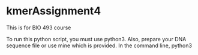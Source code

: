 # kmerAssignment4
This is for BIO 493 course


To run this python script, you must use python3.
Also, prepare your DNA sequence file or use mine which is provided.
In the command line, python3 <script> <dnafile> <kmer>
It will then print a table to the screen containing the kmer values as well as observed and possible.
It will also save that file automatically to a file. 
